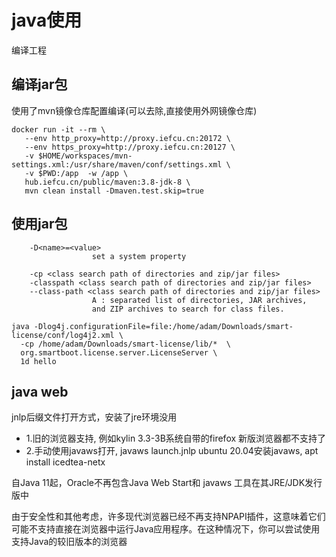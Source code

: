 # java使用

编译工程

## 编译jar包

使用了mvn镜像仓库配置编译(可以去除,直接使用外网镜像仓库)
```
docker run -it --rm \
   --env http_proxy=http://proxy.iefcu.cn:20172 \
   --env https_proxy=http://proxy.iefcu.cn:20127 \
   -v $HOME/workspaces/mvn-settings.xml:/usr/share/maven/conf/settings.xml \
   -v $PWD:/app  -w /app \
   hub.iefcu.cn/public/maven:3.8-jdk-8 \
   mvn clean install -Dmaven.test.skip=true
```


## 使用jar包

```
    -D<name>=<value>
                  set a system property

    -cp <class search path of directories and zip/jar files>
    -classpath <class search path of directories and zip/jar files>
    --class-path <class search path of directories and zip/jar files>
                  A : separated list of directories, JAR archives,
                  and ZIP archives to search for class files.
```

```
java -Dlog4j.configurationFile=file:/home/adam/Downloads/smart-license/conf/log4j2.xml \
  -cp /home/adam/Downloads/smart-license/lib/*  \
  org.smartboot.license.server.LicenseServer \
  1d hello 
```

## java web

jnlp后缀文件打开方式，安装了jre环境没用

- 1.旧的浏览器支持, 例如kylin 3.3-3B系统自带的firefox
  新版浏览器都不支持了
- 2.手动使用javaws打开, javaws launch.jnlp
  ubuntu 20.04安装javaws, apt install icedtea-netx

自Java 11起，Oracle不再包含Java Web Start和 javaws 工具在其JRE/JDK发行版中

由于安全性和其他考虑，许多现代浏览器已经不再支持NPAPI插件，这意味着它们可能不支持直接在浏览器中运行Java应用程序。在这种情况下，你可以尝试使用支持Java的较旧版本的浏览器
